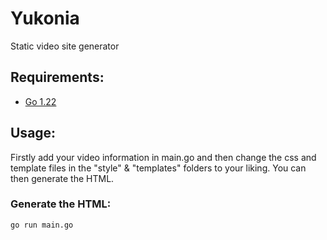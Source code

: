 # Yukonia
Static video site generator

## Requirements:

- [Go 1.22](https://go/dev)

## Usage:

Firstly add your video information in main.go and then change the css and template files in the "style" & "templates" folders to your liking.
You can then generate the HTML.

### Generate the HTML:

```bash
go run main.go
```